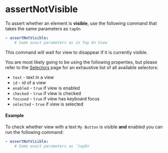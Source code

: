 # assertNotVisible

To assert whether an element is **visible**, use the following command that takes the same parameters as `tapOn`

```yaml
- assertNotVisible:
    # Same exact parameters as in Tap On View
```

This command will wait for view to disappear if it is currently visible.

You are most likely going to be using the following properties, but please refer to the [Selectors](../selectors.md) page for an exhaustive list of all available selectors:

* `text` - text in a view
* `id` - id of a view
* `enabled` - `true` if view is enabled
* `checked` - `true` if view is checked
* `focused` - `true` if view has keyboard focus
* `selected` - `true` if view is selected

#### Example

To check whether view with a text `My Button` is visible **and** enabled you can run the following command:

```yaml
- assertNotVisible:
    # Same exact parameters as `tapOn`
```
